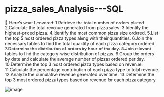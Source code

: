 # pizza_sales_Analysis---SQL

🍕 Here’s what I covered: 
1.Retrieve the total number of orders placed.
2.Calculate the total revenue generated from pizza sales. 
3.Identify the highest-priced pizza. 4.Identify the most common pizza size ordered. 
5.List the top 5 most ordered pizza types along with their quantities. 
6.Join the necessary tables to find the total quantity of each pizza category ordered. 
7.Determine the distribution of orders by hour of the day. 
8.Join relevant tables to find the category-wise distribution of pizzas. 
9.Group the orders by date and calculate the average number of pizzas ordered per day. 
10.Determine the top 3 most ordered pizza types based on revenue. 
11.Calculate the percentage contribution of each pizza type to total revenue. 
12.Analyze the cumulative revenue generated over time. 
13.Determine the top 3 most ordered pizza types based on revenue for each pizza category.

![image](https://github.com/user-attachments/assets/7ab133b5-d998-4279-be18-8a74ac41a71d)
